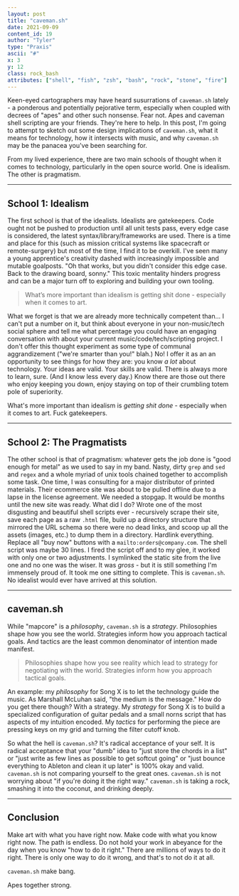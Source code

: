 ```yaml
---
layout: post
title: "caveman.sh"
date: 2021-09-09
content_id: 19
author: "Tyler"
type: "Praxis"
ascii: "#"
x: 3
y: 12
class: rock_bash
attributes: ["shell", "fish", "zsh", "bash", "rock", "stone", "fire"]
---
```

Keen-eyed cartographers may have heard susurrations of `caveman.sh` lately - a ponderous and potentially pejorative term, especially when coupled with decrees of "apes" and other such nonsense. Fear not. Apes and caveman shell scripting are your friends. They're here to help. In this post, I'm going to attempt to sketch out some design implications of `caveman.sh`, what it means for technology, how it intersects with music, and why `caveman.sh` may be the panacea you've been searching for.

From my lived experience, there are two main schools of thought when it comes to technology, particularly in the open source world. One is idealism. The other is pragmatism.

---

## School 1: Idealism

The first school is that of the idealists. Idealists are gatekeepers. Code ought not be pushed to production until all unit tests pass, every edge case is considered, the latest syntax/library/frameworks are used. There is a time and place for this (such as mission critical systems like spacecraft or remote-surgery) but most of the time, I find it to be overkill. I've seen many a young apprentice's creativity dashed with increasingly impossible and mutable goalposts. "Oh that works, but you didn't consider this edge case. Back to the drawing board, sonny." This toxic mentality hinders progress and can be a major turn off to exploring and building your own tooling.

> What’s more important than idealism is getting shit done - especially when it comes to art.

What we forget is that we are already more technically competent than... I can't put a number on it, but think about everyone in your non-music/tech social sphere and tell me what percentage you could have an engaging conversation with about your current music/code/tech/scripting project. I don't offer this thought experiment as some type of communal aggrandizement ("we're smarter than you!" blah.) No! I offer it as an an opportunity to see things for how they are: you know *a lot* about technology. Your ideas are valid. Your skills are valid. There is always more to learn, sure. (And I know less every day.) Know there are those out there who enjoy keeping you down, enjoy staying on top of their crumbling totem pole of superiority.

What's more important than idealism is *getting shit done* - especially when it comes to art. Fuck gatekeepers.

---

## School 2: The Pragmatists

The other school is that of pragmatism: whatever gets the job done is "good enough for metal" as we used to say in my band. Nasty, dirty `grep` and `sed` and `regex` and a whole myriad of unix tools chained together to accomplish some task. One time, I was consulting for a major distributor of printed materials. Their ecommerce site was about to be pulled offline due to a lapse in the license agreement. We needed a stopgap. It would be months until the new site was ready. What did I do? Wrote one of the most disgusting and beautiful shell scripts ever - recursively scrape their site, save each page as a raw `.html` file, build up a directory structure that mirrored the URL schema so there were no dead links, and scoop up all the assets (images, etc.) to dump them in a directory. Hardlink everything. Replace all "buy now" buttons with a `mailto:orders@company.com`. The shell script was maybe 30 lines. I fired the script off and to my glee, it worked with only one or two adjustments. I symlinked the static site from the live one and no one was the wiser. It was *gross* - but it is still something I'm immensely proud of. It took me one sitting to complete. This is `caveman.sh`. No idealist would ever have arrived at this solution.

---

## caveman.sh

While "mapcore" is a *philosophy*, `caveman.sh` is a *strategy*. Philosophies shape how you see the world. Strategies inform how you approach tactical goals. And tactics are the least common denominator of intention made manifest.

> Philosophies shape how you see reality which lead to strategy for negotiating with the world. Strategies inform how you approach tactical goals.

An example: my *philosophy* for Song X is to let the technology guide the music. As Marshall McLuhan said, "the medium is the message." How do you get there though? With a strategy. My *strategy* for Song X is to build a specialized configuration of guitar pedals and a small norns script that has aspects of my intuition encoded. My *tactics* for performing the piece are pressing keys on my grid and turning the filter cutoff knob.

So what the hell is `caveman.sh`? It's radical acceptance of your self. It is radical acceptance that your "dumb" idea to "just store the chords in a list" or "just write as few lines as possible to get softcut going" or "just bounce everything to Ableton and clean it up later" is 100% okay and valid. `caveman.sh` is not comparing yourself to the great ones. `caveman.sh` is not worrying about "if you're doing it the right way." `caveman.sh` is taking a rock, smashing it into the coconut, and drinking deeply.

---

## Conclusion

Make art with what you have right now. Make code with what you know right now. The path is endless. Do not hold your work in abeyance for the day when you know "how to do it right." There are millions of ways to do it right. There is only one way to do it wrong, and that's to not do it at all.

`caveman.sh` make bang.

Apes together strong.